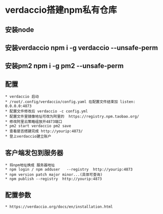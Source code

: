 # verdaccio搭建npm私有仓库
## 安装node
## 安装verdaccio  npm i -g verdaccio --unsafe-perm
## 安装pm2 npm i -g pm2 --unsafe-perm
## 配置
    * verdaccio 启动
    * /root/.config/verdaccio/config.yaml 在配置文件结束加 listen: 0.0.0.0:4873
    * 配置文件修改后 verdaccio -c config.yml
    * 配置文件里镜像地址可改为阿里的  https://registry.npm.taobao.org/
    * 修改阿里云策略组放开4873端口
    * pm2 start verdaccio pm2 save
    * 查看是否搭建完成 http://yourip:4873/
    * 登上verdaccio建立账户
## 客户端发包到服务器
    * 将npm地址换成 服务器地址
    * npm login / npm adduser   --registry  http://yourip:4873
    * npm version patch major minor...(具体可查询)
    * npm publish --registry  http://yourip:4873
 

## 配置参数 
    * https://verdaccio.org/docs/en/installation.html